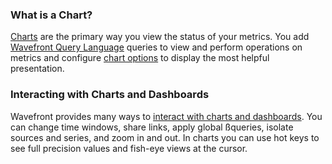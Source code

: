 ### What is a Chart?

[Charts](https://community.wavefront.com/docs/DOC-1064) are the primary way you view the status of your metrics. You add
[Wavefront Query Language](https://community.wavefront.com/docs/DOC-1019) queries to view and perform operations on metrics and configure [chart options](https://community.wavefront.com/docs/DOC-1158) to display the most helpful presentation.

### Interacting with Charts and Dashboards

Wavefront provides many ways to [interact with charts and dashboards](https://community.wavefront.com/docs/DOC-1067).
You can change time windows, share links, apply global ßqueries, isolate sources and series, and zoom in and out. In charts you can use hot keys to see full precision values and fish-eye views at the cursor.
